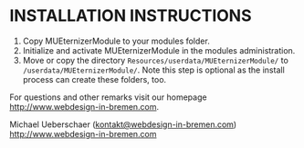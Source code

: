 INSTALLATION INSTRUCTIONS
=========================

1) Copy MUEternizerModule to your modules folder.
2) Initialize and activate MUEternizerModule in the modules administration.
3) Move or copy the directory `Resources/userdata/MUEternizerModule/` to `/userdata/MUEternizerModule/`.
   Note this step is optional as the install process can create these folders, too.

For questions and other remarks visit our homepage http://www.webdesign-in-bremen.com.

Michael Ueberschaer (kontakt@webdesign-in-bremen.com)
http://www.webdesign-in-bremen.com
